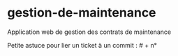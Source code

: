 # gestion-de-maintenance
Application web de gestion des contrats de maintenance

Petite astuce pour lier un ticket à un commit : # + n°
